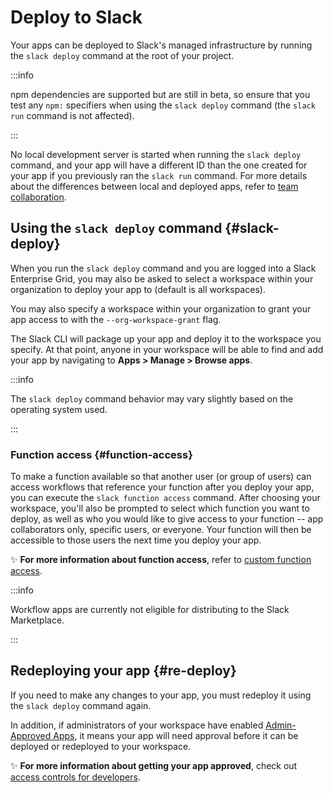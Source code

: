# Deploy to Slack

Your apps can be deployed to Slack's managed infrastructure by running the `slack deploy` command at the root of your project.

:::info 

npm dependencies are supported but are still in beta, so ensure that you test any `npm:` specifiers when using the `slack deploy` command (the `slack run` command is not affected).

:::

No local development server is started when running the `slack deploy` command, and your app will have a different ID than the one created for your app if you previously ran the `slack run` command. For more details about the differences between local and deployed apps, refer to [team collaboration](/automation/collaborate).

## Using the `slack deploy` command {#slack-deploy}

When you run the `slack deploy` command and you are logged into a Slack Enterprise Grid, you may also be asked to select a workspace within your organization to deploy your app to (default is all workspaces).

You may also specify a workspace within your organization to grant your app access to with the `--org-workspace-grant` flag.

The Slack CLI will package up your app and deploy it to the workspace you specify. At that point, anyone in your workspace will be able to find and add your app by navigating to **Apps > Manage > Browse apps**.

:::info

The `slack deploy` command behavior may vary slightly based on the operating system used.

:::

### Function access {#function-access}

To make a function available so that another user (or group of users) can access workflows that reference your function after you deploy your app, you can execute the `slack function access` command. After choosing your workspace, you'll also be prompted to select which function you want to deploy, as well as who you would like to give access to your function -- app collaborators only, specific users, or everyone. Your function will then be accessible to those users the next time you deploy your app.

✨  **For more information about function access**, refer to [custom function access](/automation/functions/access).

:::info

Workflow apps are currently not eligible for distributing to the Slack Marketplace.

:::

## Redeploying your app {#re-deploy}

If you need to make any changes to your app, you must redeploy it using the `slack deploy` command again.

In addition, if administrators of your workspace have enabled [Admin-Approved Apps](https://slack.com/help/articles/222386767-Manage-app-installation-settings-for-your-workspace), it means your app will need approval before it can be deployed or redeployed to your workspace.

✨  **For more information about getting your app approved**, check out [access controls for developers](/automation/admin#developers).
